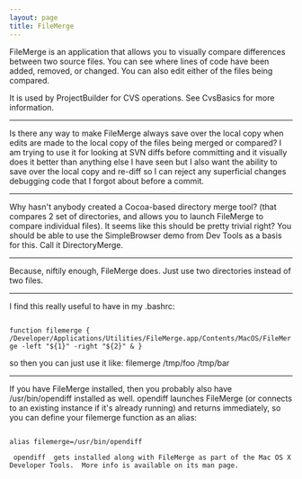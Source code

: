 ```yaml
---
layout: page
title: FileMerge
---
```


FileMerge is an application that allows you to visually compare differences between two source files.  You can see where lines of code have been added, removed, or changed.  You can also edit either of the files being compared.

It is used by ProjectBuilder for CVS operations.  See CvsBasics for more information.

----

Is there any way to make FileMerge always save over the local copy when edits are made to the local copy of the files being merged or compared?  I am trying to use it for looking at SVN diffs before committing and it visually does it better than anything else I have seen but I also want the ability to save over the local copy and re-diff so I can reject any superficial changes debugging code that I forgot about before a commit.

----

Why hasn't anybody created a Cocoa-based directory merge tool? (that compares 2 set of directories, and allows you to launch FileMerge to compare individual files).  It seems like this should be pretty trivial right?  You should be able to use the SimpleBrowser demo from Dev Tools as a basis for this. Call it DirectoryMerge.

----
Because, niftily enough, FileMerge does. Just use two directories instead of two files.


----
I find this really useful to have in my .bashrc:

<code>
function filemerge { /Developer/Applications/Utilities/FileMerge.app/Contents/MacOS/FileMerge -left "${1}" -right "${2}" & }
</code>

so then you can just use it like:      filemerge /tmp/foo /tmp/bar 

----
If you have FileMerge installed, then you probably also have      /usr/bin/opendiff  installed as well.       opendiff  launches FileMerge (or connects to an existing instance if it's already running) and returns immediately, so you can define your      filemerge  function as an alias:

<code>
alias filemerge=/usr/bin/opendiff
</code>

     opendiff  gets installed along with FileMerge as part of the Mac OS X Developer Tools.  More info is available on its man page.

